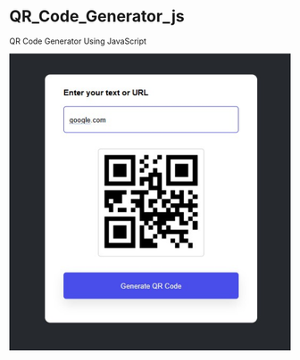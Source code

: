 # QR_Code_Generator_js
QR Code Generator Using JavaScript


<img src="https://github.com/AshanIndrajith/QR_Code_Generator_js/blob/main/qr.jpg">
